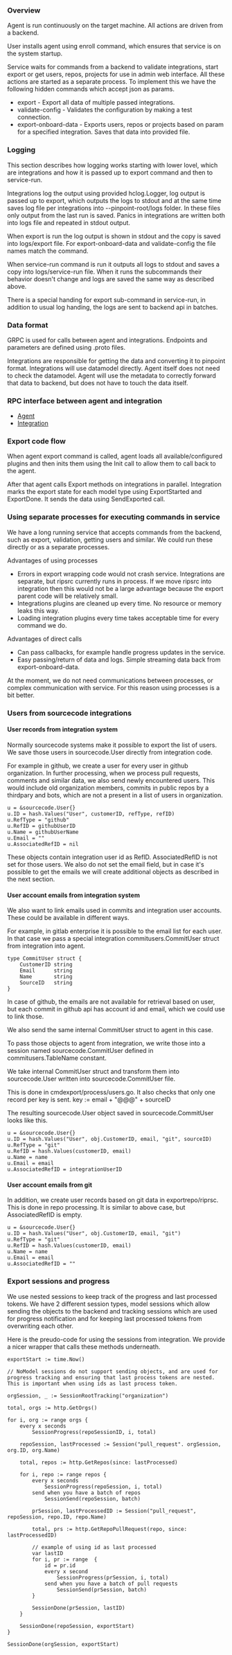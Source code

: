 ### Overview
Agent is run continuously on the target machine. All actions are driven from a backend.

User installs agent using enroll command, which ensures that service is on the system startup.

Service waits for commands from a backend to validate integrations, start export or get users, repos, projects for use in admin web interface. All these actions are started as a separate process. To implement this we have the following hidden commands which accept json as params.

- export - Export all data of multiple passed integrations.
- validate-config - Validates the configuration by making a test connection.
- export-onboard-data - Exports users, repos or projects based on param for a specified integration. Saves that data into provided file.

### Logging
This section describes how logging works starting with lower lovel, which are integrations and how it is passed up to export command and then to service-run.

Integrations log the output using provided hclog.Logger, log output is passed up to export, which outputs the logs to stdout and at the same time saves log file per integrations into --pinpoint-root/logs folder. In these files only output from the last run is saved. Panics in integrations are written both into logs file and repeated in stdout output.

When export is run the log output is shown in stdout and the copy is saved into logs/export file. For export-onboard-data and validate-config the file names match the command.

When service-run command is run it outputs all logs to stdout and saves a copy into logs/service-run file. When it runs the subcommands their behavior doesn't change and logs are saved the same way as described above.

There is a special handing for export sub-command in service-run, in addition to usual log handing, the logs are sent to backend api in batches.

### Data format
GRPC is used for calls between agent and integrations. Endpoints and parameters are defined using .proto files.

Integrations are responsible for getting the data and converting it to pinpoint format. Integrations will use datamodel directly. Agent itself does not need to check the datamodel. Agent will use the metadata to correctly forward that data to backend, but does not have to touch the data itself.

### RPC interface between agent and integration
- [Agent](https://github.com/pinpt/agent/blob/master/rpcdef/agent.go)
- [Integration](https://github.com/pinpt/agent/blob/master/rpcdef/integration.go)

### Export code flow
When agent export command is called, agent loads all available/configured plugins and then inits them using the Init call to allow them to call back to the agent.

After that agent calls Export methods on integrations in parallel. Integration marks the export state for each model type using ExportStarted and ExportDone. It sends the data using SendExported call.

### Using separate processes for executing commands in service
We have a long running service that accepts commands from the backend, such as export, validation, getting users and similar. We could run these directly or as a separate processes.

Advantages of using processes
- Errors in export wrapping code would not crash service. Integrations are separate, but ripsrc currently runs in process. If we move ripsrc into integration then this would not be a large advantage because the export parent code will be relatively small.
- Integrations plugins are cleaned up every time. No resource or memory leaks this way.
- Loading integration plugins every time takes acceptable time for every command we do.

Advantages of direct calls
- Can pass callbacks, for example handle progress updates in the service.
- Easy passing/return of data and logs. Simple streaming data back from export-onboard-data.

At the moment, we do not need communications between processes, or complex communication with service. For this reason using processes is a bit better.

### Users from sourcecode integrations

#### User records from integration system

Normally sourcecode systems make it possible to export the list of users. We save those users in sourcecode.User directly from integration code.

For example in github, we create a user for every user in github organization. In further processing, when we process pull requests, comments and similar data, we also send newly encountered users. This would include old organization members, commits in public repos by a thirdpary and bots, which are not a present in a list of users in organization.

```
u = &sourcecode.User{}
u.ID = hash.Values("User", customerID, refType, refID)
u.RefType = "github"
u.RefID = githubUserID
u.Name = githubUserName
u.Email = ""
u.AssociatedRefID = nil
```

These objects contain integration user id as RefID. AssociatedRefID is not set for those users. We also do not set the email field, but in case it's possible to get the emails we will create additional objects as described in the next section.

#### User account emails from integration system

We also want to link emails used in commits and integration user accounts. These could be available in different ways.

For example, in gitlab enterprise it is possible to the email list for each user. In that case we pass a special integration commitusers.CommitUser struct from integration into agent.

```
type CommitUser struct {
	CustomerID string
	Email      string
	Name       string
	SourceID   string
}
```

In case of github, the emails are not available for retrieval based on user, but each commit in github api has account id and email, which we could use to link those.

We also send the same internal CommitUser struct to agent in this case.

To pass those objects to agent from integration, we write those into a session named sourcecode.CommitUser defined in commitusers.TableName constant. 

We take internal CommitUser struct and transform them into sourcecode.User written into sourcecode.CommitUser file.

This is done in cmdexport/process/users.go. It also checks that only one record per key is sent. key := email + "@@@" + sourceID

The resulting sourcecode.User object saved in sourcecode.CommitUser looks like this.

```
u = &sourcecode.User{}
u.ID = hash.Values("User", obj.CustomerID, email, "git", sourceID)
u.RefType = "git"
u.RefID = hash.Values(customerID, email)
u.Name = name
u.Email = email
u.AssociatedRefID = integrationUserID
```

#### User account emails from git

In addition, we create user records based on git data in exportrepo/riprsc. This is done in repo processing. It is similar to above case, but AssociatedRefID is empty.

```
u = &sourcecode.User{}
u.ID = hash.Values("User", obj.CustomerID, email, "git")
u.RefType = "git"
u.RefID = hash.Values(customerID, email)
u.Name = name
u.Email = email
u.AssociatedRefID = ""
```

### Export sessions and progress
We use nested sessions to keep track of the progress and last processed tokens. We have 2 different session types, model sessions which allow sending the objects to the backend and tracking sessions which are used for progress notification and for keeping last processed tokens from overwriting each other.

Here is the preudo-code for using the sessions from integration. We provide a nicer wrapper that calls these methods underneath.

```
exportStart := time.Now()

// NoModel sessions do not support sending objects, and are used for progress tracking and ensuring that last process tokens are nested. This is important when using ids as last process token.

orgSession, _ := SessionRootTracking("organization")

total, orgs := http.GetOrgs()

for i, org := range orgs {
	every x seconds
		SessionProgress(repoSessionID, i, total)

	repoSession, lastProcessed := Session("pull_request". orgSession, org.ID, org.Name)

	total, repos := http.GetRepos(since: lastProcessed)

	for i, repo := range repos {
		every x seconds
			SessionProgress(repoSession, i, total)
		send when you have a batch of repos
			SessionSend(repoSession, batch)

		prSession, lastProcessedID := Session("pull_request", repoSession, repo.ID, repo.Name)

		total, prs := http.GetRepoPullRequest(repo, since: lastProcessedID)

		// example of using id as last processed
		var lastID
		for i, pr := range  {
			id = pr.id
			every x second
				SessionProgress(prSession, i, total)
			send when you have a batch of pull requests
				SessionSend(prSession, batch)		
		}

		SessionDone(prSession, lastID)
	}

	SessionDone(repoSession, exportStart)
}

SessionDone(orgSession, exportStart)
```


